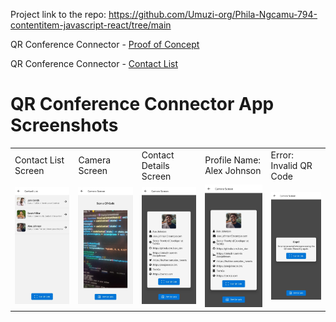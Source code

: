 Project link to the repo: https://github.com/Umuzi-org/Phila-Ngcamu-794-contentitem-javascript-react/tree/main

QR Conference Connector - [Proof of Concept](http://syllabus.africacode.net/react-native/qr-conference-connector/proof-of-concept/)

QR Conference Connector - [Contact List](http://syllabus.africacode.net/react-native/qr-conference-connector/contact-list/)

# QR Conference Connector App Screenshots

<style>
  .screenshot-table img {
    width: 200px;
    height: auto;
    margin-right: 10px;
  }
</style>

<div class="screenshot-table">
  <table>
    <tr>
      <td>Contact List Screen</td>
      <td>Camera Screen</td>
      <td>Contact Details Screen</td>
      <td>Profile Name: Alex Johnson</td>
      <td>Error: Invalid QR Code</td>
    </tr>
    <tr>
      <td><img src="./assets/app_screenshots/contact-list-screen.jpg" alt="Contact List Screen" /></td>
      <td><img src="./assets/app_screenshots/camera-screen.jpg" alt="Camera Screen" /></td>
      <td><img src="./assets/app_screenshots/scanned-qr-code-infomation.jpg" alt="Contact Details Screen" /></td>
      <td><img src="./assets/app_screenshots/scanned-qr-code-infomation.jpg" alt="Profile Name: Alex Johnson" /></td>
      <td><img src="./assets/app_screenshots/invalid-qr-code.jpg" alt="Error: Invalid QR Code" /></td>
    </tr>
  </table>
</div>
